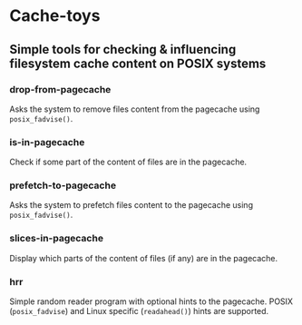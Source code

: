 Cache-toys
==========

## Simple tools for checking &amp; influencing filesystem cache content on POSIX systems

### drop-from-pagecache
Asks the system to remove files content from the pagecache using `posix_fadvise()`.

### is-in-pagecache
Check if some part of the content of files are in the pagecache.

### prefetch-to-pagecache
Asks the system to prefetch files content to the pagecache using `posix_fadvise()`.

### slices-in-pagecache
Display which parts of the content of files (if any) are in the pagecache.

### hrr
Simple random reader program with optional hints to the pagecache.
POSIX (`posix_fadvise`) and Linux specific (`readahead()`) hints are supported.

